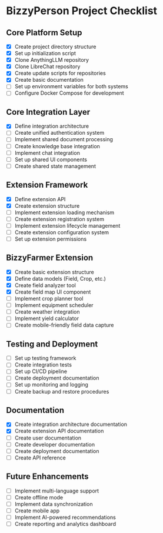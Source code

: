 # BizzyPerson Project Checklist

## Core Platform Setup

- [x] Create project directory structure
- [x] Set up initialization script
- [x] Clone AnythingLLM repository
- [x] Clone LibreChat repository
- [x] Create update scripts for repositories
- [x] Create basic documentation
- [ ] Set up environment variables for both systems
- [ ] Configure Docker Compose for development

## Core Integration Layer

- [x] Define integration architecture
- [ ] Create unified authentication system
- [ ] Implement shared document processing
- [ ] Create knowledge base integration
- [ ] Implement chat integration
- [ ] Set up shared UI components
- [ ] Create shared state management

## Extension Framework

- [x] Define extension API
- [x] Create extension structure
- [ ] Implement extension loading mechanism
- [ ] Create extension registration system
- [ ] Implement extension lifecycle management
- [ ] Create extension configuration system
- [ ] Set up extension permissions

## BizzyFarmer Extension

- [x] Create basic extension structure
- [x] Define data models (Field, Crop, etc.)
- [x] Create field analyzer tool
- [x] Create field map UI component
- [ ] Implement crop planner tool
- [ ] Implement equipment scheduler
- [ ] Create weather integration
- [ ] Implement yield calculator
- [ ] Create mobile-friendly field data capture

## Testing and Deployment

- [ ] Set up testing framework
- [ ] Create integration tests
- [ ] Set up CI/CD pipeline
- [ ] Create deployment documentation
- [ ] Set up monitoring and logging
- [ ] Create backup and restore procedures

## Documentation

- [x] Create integration architecture documentation
- [x] Create extension API documentation
- [ ] Create user documentation
- [ ] Create developer documentation
- [ ] Create deployment documentation
- [ ] Create API reference

## Future Enhancements

- [ ] Implement multi-language support
- [ ] Create offline mode
- [ ] Implement data synchronization
- [ ] Create mobile app
- [ ] Implement AI-powered recommendations
- [ ] Create reporting and analytics dashboard 